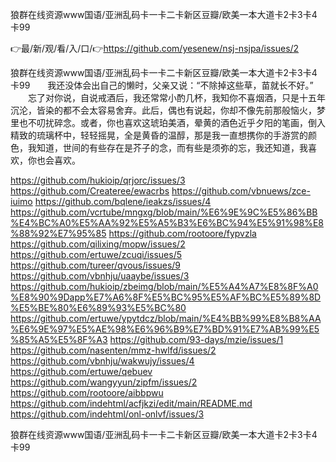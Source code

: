 狼群在线资源www国语/亚洲乱码卡一卡二卡新区豆瓣/欧美一本大道卡2卡3卡4卡99

👉最/新/观/看/入/口/👉https://github.com/yesenew/nsj-nsjpa/issues/2

狼群在线资源www国语/亚洲乱码卡一卡二卡新区豆瓣/欧美一本大道卡2卡3卡4卡99　　我还没体会出自己的懒时，父亲又说：“不除掉这些草，苗就长不好。”
　　忘了对你说，自说戒酒后，我还常常小酌几杯，我知你不喜烟酒，只是十五年沉沦，皆染的都不会太容易舍弃。此后，偶也有说起，你却不像先前那般恼火，梦里也不叨扰碎念。或者，你也喜欢这琥珀美酒，晕黄的酒色近乎夕阳的笔画，倒入精致的琉璃杯中，轻轻摇晃，全是黄昏的温醇，那是我一直想携你的手游赏的颜色，我知道，世间的有些存在是芥子的念，而有些是须弥的忘，我还知道，我喜欢，你也会喜欢。


https://github.com/hukioip/qrjorc/issues/3
https://github.com/Createree/ewacrbs
https://github.com/vbnuews/zce-iuimo
https://github.com/bqlene/ieakzs/issues/4
https://github.com/vcrtube/mngxg/blob/main/%E6%9E%9C%E5%86%BB%E4%BC%A0%E5%AA%92%E5%A5%B3%E6%BC%94%E5%91%98%E8%88%92%E7%95%85
https://github.com/rootoore/fypvzla
https://github.com/qilixing/mopw/issues/2
https://github.com/ertuwe/zcuqi/issues/5
https://github.com/tureer/qvous/issues/9
https://github.com/vbnhju/uaaybe/issues/3
https://github.com/hukioip/zbeimg/blob/main/%E5%A4%A7%E8%8F%A0%E8%90%9Dapp%E7%A6%8F%E5%BC%95%E5%AF%BC%E5%89%8D%E5%BE%80%E6%89%93%E5%BC%80
https://github.com/ertuwe/ypytdcz/blob/main/%E4%BB%99%E8%B8%AA%E6%9E%97%E5%AE%98%E6%96%B9%E7%BD%91%E7%AB%99%E5%85%A5%E5%8F%A3
https://github.com/93-days/mzie/issues/1
https://github.com/nasenten/mmz-hwlfd/issues/2
https://github.com/vbnhju/wakwujy/issues/4
https://github.com/ertuwe/qebuev
https://github.com/wangyyun/zipfm/issues/2
https://github.com/rootoore/aibbpwu
https://github.com/indehtml/acfjkzi/edit/main/README.md
https://github.com/indehtml/onl-onlvf/issues/3

狼群在线资源www国语/亚洲乱码卡一卡二卡新区豆瓣/欧美一本大道卡2卡3卡4卡99
